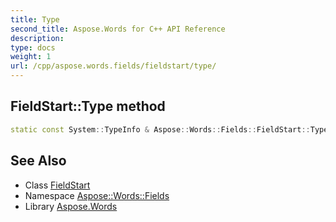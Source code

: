 ```yaml
---
title: Type
second_title: Aspose.Words for C++ API Reference
description: 
type: docs
weight: 1
url: /cpp/aspose.words.fields/fieldstart/type/
---
```

## FieldStart::Type method




```cpp
static const System::TypeInfo & Aspose::Words::Fields::FieldStart::Type()
```

## See Also

* Class [FieldStart](../)
* Namespace [Aspose::Words::Fields](../../)
* Library [Aspose.Words](../../../)
